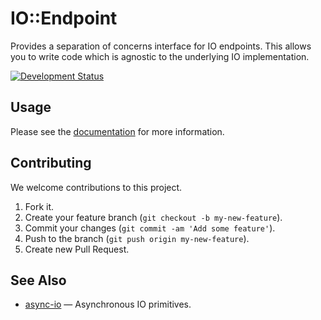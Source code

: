 # IO::Endpoint

Provides a separation of concerns interface for IO endpoints. This allows you to write code which is agnostic to the underlying IO implementation.

[![Development Status](https://github.com/socketry/io-endpoint/workflows/Test/badge.svg)](https://github.com/socketry/io-endpoint/actions?workflow=Test)

## Usage

Please see the [documentation](https://socketry.github.io/io-endpoint) for more information.

## Contributing

We welcome contributions to this project.

1.  Fork it.
2.  Create your feature branch (`git checkout -b my-new-feature`).
3.  Commit your changes (`git commit -am 'Add some feature'`).
4.  Push to the branch (`git push origin my-new-feature`).
5.  Create new Pull Request.

## See Also

  - [async-io](https://github.com/socketry/async-io) — Asynchronous IO primitives.
